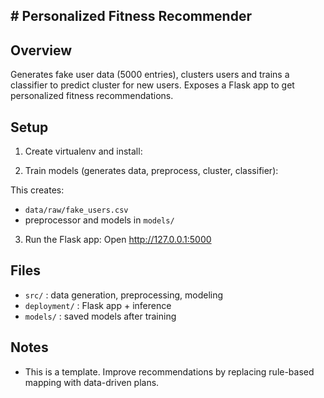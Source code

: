 ## # Personalized Fitness Recommender

## Overview
Generates fake user data (5000 entries), clusters users and trains a classifier to predict cluster for new users. Exposes a Flask app to get personalized fitness recommendations.

## Setup
1. Create virtualenv and install:

2. Train models (generates data, preprocess, cluster, classifier):

This creates:
- `data/raw/fake_users.csv`
- preprocessor and models in `models/`

3. Run the Flask app:
Open http://127.0.0.1:5000

## Files
- `src/` : data generation, preprocessing, modeling
- `deployment/` : Flask app + inference
- `models/` : saved models after training

## Notes
- This is a template. Improve recommendations by replacing rule-based mapping with data-driven plans.
